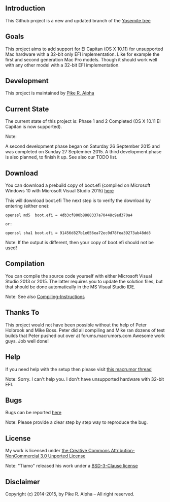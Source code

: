 Introduction
------------

This Github project is a new and updated branch of the [Yosemite tree](https://github.com/Piker-Alpha/macosxbootloader/tree/master)


Goals
-----

This project aims to add support for El Capitan (OS X 10.11) for unsupported Mac hardware with a 32-bit only EFI implementation. Like for example the first and second generation Mac Pro models. Though it should work well with any other model with a 32-bit EFI implementation.


Development
-----------

This project is maintained by [Pike R. Alpha](https://pikeralpha.wordpress.com)


Current State
-------------

The current state of this project is: Phase 1 and 2 Completed (OS X 10.11 El Capitan is now supported).

Note:

A second development phase began on Saturday 26 September 2015 and was completed on Sunday 27 September 2015. A third development phase is also planned, to finish it up. See also our TODO list.


Download
--------

You can download a prebuild copy of boot.efi (compiled on Microsoft Windows 10 with Microsoft Visual Studio 2015) [here](https://raw.githubusercontent.com/Piker-Alpha/macosxbootloader/El-Capitan/Prebuilt/boot.efi)

This will download boot.efi The next step is to verify the download by entering (either one):

```
openssl md5  boot.efi = 4db3cf800b8888337a70448c9ed370a4

or:

openssl sha1 boot.efi = 91456d827b1e656ea72ec0d78fea39273ab48dd8
```

Note: If the output is different, then your copy of boot.efi should not be used!


Compilation
-----------

You can compile the source code yourself with either Microsoft Visual Studio 2013 or 2015. The latter requires you to update the solution files, but that should be done automatically in the MS Visual Studio IDE.

Note: See also [Compiling-Instructions](https://github.com/Piker-Alpha/macosxbootloader/wiki/Compiling-Instructions)


Thanks To
---------

This project would not have been possible without the help of Peter Holbrook and Mike Boss. Peter did all compiling and Mike ran dozens of test builds that Peter pushed out over at forums.macrumors.com Awesome work guys. Job well done!


Help
----

If you need help with the setup then please visit [this macrumor thread](http://forums.macrumors.com/threads/2006-2007-mac-pro-1-1-2-1-and-os-x-el-capitan.1890435/)

Note: Sorry. I can't help you. I don't have unsupported hardware with 32-bit EFI.


Bugs
----

Bugs can be reported [here](https://github.com/Piker-Alpha/macosxbootloader/issues)

Note: Please provide a clear step by step way to reproduce the bug.


License
-------

My work is licensed under [the Creative Commons Attribution-NonCommercial 3.0 Unported License](http://creativecommons.org/licenses/by-nc/3.0/)

Note: "Tiamo" released his work under a [BSD-3-Clause license](http://opensource.org/licenses/BSD-3-Clause)


Disclaimer
----------

Copyright (c) 2014-2015, by Pike R. Alpha – All right reserved.
